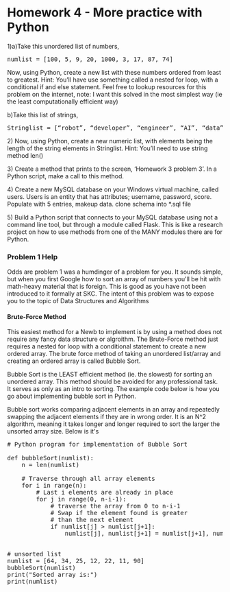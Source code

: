 <h1>Homework 4 - More practice with Python</h1>

<p>
1)a)Take this unordered list of numbers,
</p>

<pre>
numlist = [100, 5, 9, 20, 1000, 3, 17, 87, 74]
</pre>

<p>
Now, using Python, create a new list with these numbers ordered from least to greatest.  Hint: You’ll have use something called a nested for loop, with a conditional if and else statement.  Feel free to lookup resources for this problem on the internet, note: I want this solved in the most simplest way (ie the least computationally efficient way) 
</p>

<p>
b)Take this list of strings, 
</p>

<pre>
Stringlist = [“robot”, “developer”, “engineer”, “AI”, “data”, “quantum”, “computing”, “statistics”, “backend”,”frontend”,”encryption”,”hacking”]
</pre>

<p>
2) Now, using Python, create a new numeric list, with elements being the length of the string elements in Stringlist. Hint: You’ll need to use string method len()
</p>

<p>
3) Create a method that prints to the screen, ‘Homework 3 problem 3’.
In a Python script, make a call to this method.
</p>
<p>
4) Create a new MySQL database on your Windows virtual machine, called users. Users is an entity that has attributes; username, password, score.  Populate with 5 entries, makeup data. clone schema into *.sql file
</p>

<p>
5) Build a Python script that connects to your MySQL database using not a command line tool, but through a module called Flask.  This is like a research project on how to use methods from one of the MANY modules there are for Python.
</p>


<h3>Problem 1 Help</h3>

<p>
  Odds are problem 1 was a humdinger of a problem for you. It sounds simple, but when you first Google how to sort an array of numbers you'll be hit with math-heavy material that is foreign.  This is good as you have not been introduced to it formally at SKC.  The intent of this problem was to expose you to the topic of Data Structures and Algorithms</p>
  
<h4>Brute-Force Method</h4> 

<p>  
This easiest method for a Newb to implement is by using a method does not require any fancy data structure or algroithm.  The Brute-Force method just requires a nested for loop with a conditional statement to create a new ordered array.  The brute force method of taking an unordered list/array and creating an ordered array is called Bubble Sort.
</p>
  
<p>
Bubble Sort is the LEAST efficient method (ie. the slowest) for sorting an unordered array.  This method should be avoided for any professional task. It serves as only as an intro to sorting.  The example code below is how you go about implementing bubble sort in Python.
</p>

<p>
  Bubble sort works comparing adjacent elements in an array and repeatedly swapping the adjacent elements if they are in wrong order.  It is an N^2 algorithm, meaning it takes longer and longer required to sort the larger the unsorted array size.  Below is it's
</p>

<pre>
# Python program for implementation of Bubble Sort
 
def bubbleSort(numlist):
    n = len(numlist)
 
    # Traverse through all array elements
    for i in range(n):
        # Last i elements are already in place
        for j in range(0, n-i-1):
            # traverse the array from 0 to n-i-1
            # Swap if the element found is greater
            # than the next element
            if numlist[j] > numlist[j+1]:
            	numlist[j], numlist[j+1] = numlist[j+1], numlist[j] #array swap
 

# unsorted list
numlist = [64, 34, 25, 12, 22, 11, 90] 
bubbleSort(numlist)
print("Sorted array is:")
print(numlist)
</pre>
